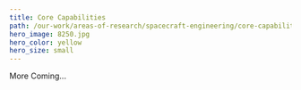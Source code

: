 ```yaml
---
title: Core Capabilities
path: /our-work/areas-of-research/spacecraft-engineering/core-capabilities
hero_image: 8250.jpg
hero_color: yellow
hero_size: small
---
```

More Coming...

